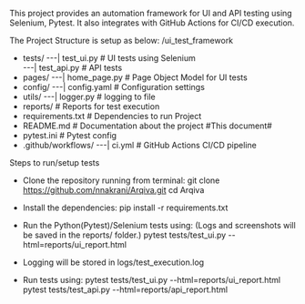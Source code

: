 This project provides an automation framework for UI and API testing using Selenium, Pytest. 
It also integrates with GitHub Actions for CI/CD execution.

The Project Structure is setup as below:
/ui_test_framework
- tests/
---| test_ui.py        # UI tests using Selenium		
---| test_api.py       # API tests
- pages/
---| home_page.py      # Page Object Model for UI tests
- config/
---| config.yaml       # Configuration settings
- utils/
---| logger.py         # logging to file
- reports/              # Reports for test execution
- requirements.txt      # Dependencies to run Project
- README.md             # Documentation about the project #This document#
- pytest.ini            # Pytest config
- .github/workflows/
---| ci.yml            # GitHub Actions CI/CD pipeline

Steps to run/setup tests

- Clone the repository running from terminal:
git clone https://github.com/nnakrani/Arqiva.git
cd Arqiva

- Install the dependencies:
pip install -r requirements.txt

- Run the Python(Pytest)/Selenium tests using: (Logs and screenshots will be saved in the reports/ folder.)
pytest tests/test_ui.py --html=reports/ui_report.html

- Logging will be stored in logs/test_execution.log

- Run tests using:
pytest tests/test_ui.py --html=reports/ui_report.html
pytest tests/test_api.py --html=reports/api_report.html

